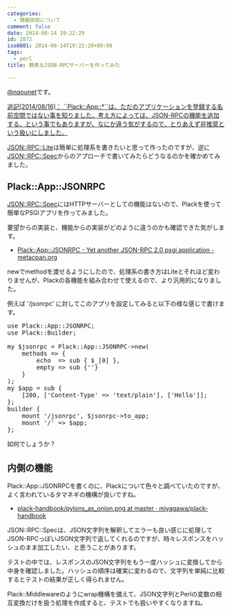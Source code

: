 ```yaml
---
categories:
  - 情報技術について
comment: false
date: 2014-08-14 19:22:29
id: 2872
iso8601: 2014-08-14T19:22:29+09:00
tags:
  - perl
title: 簡素なJSON-RPCサーバーを作ってみた

---
```


<p><a href="https://twitter.com/nqounet">@nqounet</a>です。</p>

<ins>
追記(2014/08/16)： ``Plack::App::*``は、ただのアプリケーションを登録する名前空間ではない事を知りました。考え方によっては、JSON-RPCの機能を追加する、という事でもありますが、なにか違う気がするので、とりあえず非推奨という扱いにしました。
</ins>

<p><a href="https://metacpan.org/pod/JSON::RPC::Lite">JSON::RPC::Lite</a>は簡単に処理系を書きたいと思って作ったのですが、逆に<a href="https://metacpan.org/pod/JSON::RPC::Spec">JSON::RPC::Spec</a>からのアプローチで書いてみたらどうなるのかを確かめてみました。</p>



<h2>Plack::App::JSONRPC</h2>

<p><a href="https://metacpan.org/pod/JSON::RPC::Spec">JSON::RPC::Spec</a>にはHTTPサーバーとしての機能はないので、Plackを使って簡単なPSGIアプリを作ってみました。</p>

<p>要望からの実装と、機能からの実装がどのように違うのかも確認できた気がします。</p>

<ul>
<li><a href="https://metacpan.org/pod/Plack::App::JSONRPC">Plack::App::JSONRPC - Yet another JSON-RPC 2.0 psgi application - metacpan.org</a></li>
</ul>

<p>newでmethodを渡せるようにしたので、処理系の書き方はLiteとそれほど変わりませんが、Plackの各機能を組み合わせて使えるので、より汎用的になりました。</p>

<p>例えば '/jsonrpc' に対してこのアプリを設定してみると以下の様な感じで書けます。</p>

<pre class="lang:perl">
use Plack::App::JSONRPC;
use Plack::Builder;

my $jsonrpc = Plack::App::JSONRPC->new(
    methods => {
        echo  => sub { $_[0] },
        empty => sub {''}
    }
);
my $app = sub {
    [200, ['Content-Type' => 'text/plain'], ['Hello']];
};
builder {
    mount '/jsonrpc', $jsonrpc->to_app;
    mount '/' => $app;
};
</pre>

<p>如何でしょうか？</p>

<h2>内側の機能</h2>

<p>Plack::App::JSONRPCを書くのに、Plackについて色々と調べていたのですが、よく言われているタマネギの機構が良いですね。</p>

<ul>
<li><a href="https://github.com/miyagawa/plack-handbook/blob/master/images/pylons_as_onion.png">plack-handbook/pylons_as_onion.png at master · miyagawa/plack-handbook</a></li>
</ul>

<p>JSON::RPC::Specは、JSON文字列を解釈してエラーも良い感じに処理してJSON-RPCっぽいJSON文字列で返してくれるのですが、時々レスポンスをハッシュのまま加工したい、と思うことがあります。</p>

<p>テストの中では、レスポンスのJSON文字列をもう一度ハッシュに変換してから中身を確認しました。ハッシュの順序は確実に変わるので、文字列を単純に比較するとテストの結果が正しく得られません。</p>

<p>Plack::Middlewareのようにwrap機構を備えて、JSON文字列とPerlの変数の相互変換だけを扱う処理を作成すると、テストでも扱いやすくなりますね。</p>
    	